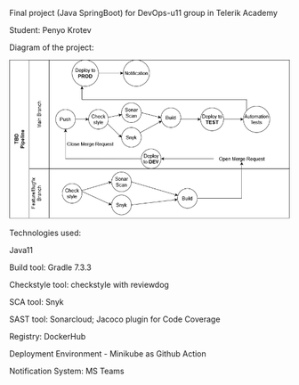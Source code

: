 Final project (Java SpringBoot) for DevOps-u11 group in Telerik Academy

Student: Penyo Krotev

Diagram of the project:

![alt text](https://github.com/penyokrotev/cicd-project/blob/master/Docs/Pipeline.drawio(1).png)

Technologies used:

Java11

Build tool: Gradle 7.3.3

Checkstyle tool: checkstyle with reviewdog

SCA tool: Snyk

SAST tool: Sonarcloud; Jacoco plugin for Code Coverage

Registry: DockerHub

Deployment Environment - Minikube as Github Action

Notification System: MS Teams
